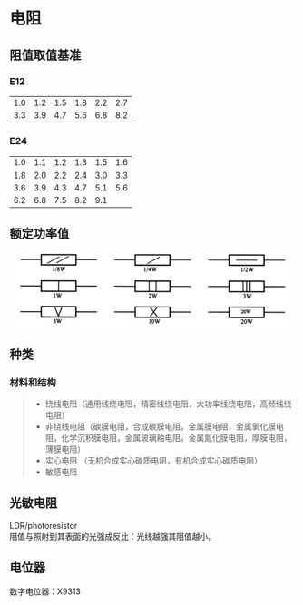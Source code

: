 # 电阻
## 阻值取值基准
### E12
|  |  |  |  |  |  |
|--|--|--|--|--|--|
| 1.0 | 1.2 | 1.5 | 1.8 | 2.2 | 2.7 |
| 3.3 | 3.9 | 4.7 | 5.6 | 6.8 | 8.2 |										
### E24
|  |  |  |  |  |  |
|--|--|--|--|--|--|
| 1.0 | 1.1 | 1.2 | 1.3 | 1.5 | 1.6 |
| 1.8 | 2.0 | 2.2 | 2.4 | 3.0 | 3.3 |
| 3.6 | 3.9 | 4.3 | 4.7 | 5.1 | 5.6 |
| 6.2 | 6.8 | 7.5 | 8.2 | 9.1 |  |
## 额定功率值
![](../../Image/Resistor.jpg)
## 种类
### 材料和结构
>* 绕线电阻（通用线绕电阻，精密线绕电阻，大功率线绕电阻，高频线绕电阻）
>* 非绕线电阻（碳膜电阻，合成碳膜电阻，金属膜电阻，金属氧化膜电阻，化学沉积膜电阻，金属玻璃釉电阻，金属氮化膜电阻，厚膜电阻，薄膜电阻）
>* 实心电阻 （无机合成实心碳质电阻，有机合成实心碳质电阻）
>* 敏感电阻

## 光敏电阻
LDR/photoresistor  
阻值与照射到其表面的光强成反比：光线越强其阻值越小。  

## 电位器
数字电位器：X9313
